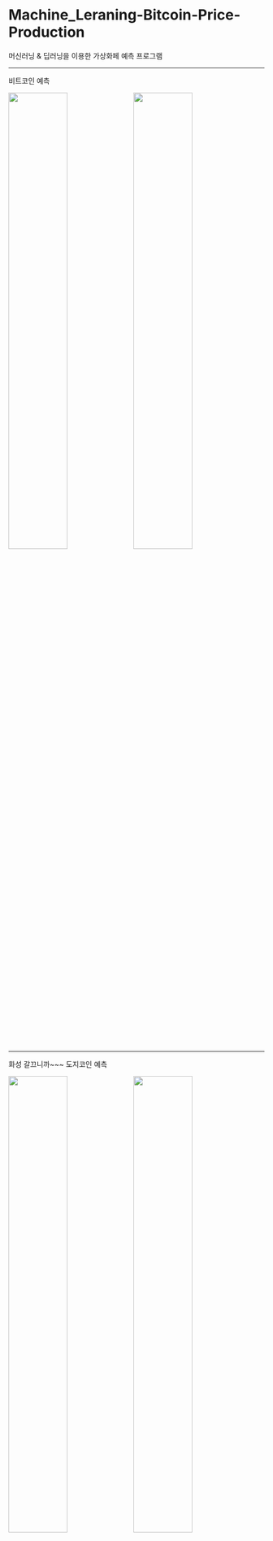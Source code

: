# Machine_Leraning-Bitcoin-Price-Production

머신러닝 & 딥러닝을 이용한 가상화페 예측 프로그램

---
비트코인 예측 
<p>
  <img width="48%" src="https://user-images.githubusercontent.com/38518648/145815952-fd8afbd1-a1fd-4849-9d0a-e4c038fceca7.png"/>
  <img width="48%" src="https://user-images.githubusercontent.com/38518648/145816128-d035845e-20b4-401c-940b-9e48754250b5.png"/>
</p>

---
화성 갈끄니까~~~ 도지코인 예측
<p>
  <img width="48%" src="https://user-images.githubusercontent.com/38518648/145815952-fd8afbd1-a1fd-4849-9d0a-e4c038fceca7.png"/>
  <img width="48%" src="https://user-images.githubusercontent.com/38518648/145815973-99c43edf-a4d2-4a1c-aac7-d1a732c4b8fa.png"/>
  <img width="48%" src="https://user-images.githubusercontent.com/38518648/145815990-57ec9163-4292-4da2-93b6-961ee0c33b09.png"/>
  <img width="48%" src="https://user-images.githubusercontent.com/38518648/145815973-99c43edf-a4d2-4a1c-aac7-d1a732c4b8fa.png"/>

</p>



![image](https://user-images.githubusercontent.com/38518648/145815952-fd8afbd1-a1fd-4849-9d0a-e4c038fceca7.png)
![image](https://user-images.githubusercontent.com/38518648/145815973-99c43edf-a4d2-4a1c-aac7-d1a732c4b8fa.png)
![image](https://user-images.githubusercontent.com/38518648/145815990-57ec9163-4292-4da2-93b6-961ee0c33b09.png)
![image](https://user-images.githubusercontent.com/38518648/145816015-431280d9-5a3c-4d9a-ba83-8283d118ba94.png)
